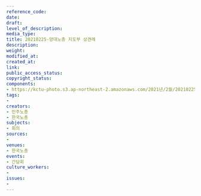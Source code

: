 ```yaml
---
reference_code: 
date: 
draft: 
level_of_description: 
media_type: 
title: 20210225-양대노총 지도부 상견례
description: 
weight: 
modified_at: 
created_at: 
link: 
public_access_status: 
copyright_status: 
components:
- https://kctu-photo.s3.ap-northeast-2.amazonaws.com/2021년/2월/20210225-양대노총+지도부+상견례/_5D42719.jpg
tags:
- 
creators:
- 민주노총
- 한국노총
subjects:
- 회의
sources:
- 
venues:
- 한국노총
events:
- 간담회
culture_workers:
- 
issues:
- 
---
```

